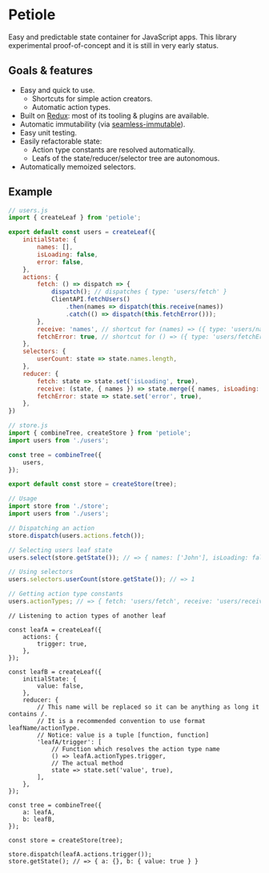 # Petiole

Easy and predictable state container for JavaScript apps.
This library experimental proof-of-concept and it is still in very early status.

## Goals & features

* Easy and quick to use.
  * Shortcuts for simple action creators.
  * Automatic action types.
* Built on [Redux](http://redux.js.org/): most of its tooling & plugins are available.
* Automatic immutability (via [seamless-immutable](https://github.com/rtfeldman/seamless-immutable)).
* Easy unit testing.
* Easily refactorable state:
  * Action type constants are resolved automatically.
  * Leafs of the state/reducer/selector tree are autonomous.
* Automatically memoized selectors.

## Example

```javascript
// users.js
import { createLeaf } from 'petiole';

export default const users = createLeaf({
    initialState: {
        names: [],
        isLoading: false,
        error: false,
    },
    actions: {
        fetch: () => dispatch => {
            dispatch(); // dispatches { type: 'users/fetch' }
            ClientAPI.fetchUsers()
                .then(names => dispatch(this.receive(names))
                .catch(() => dispatch(this.fetchError()));
        },
        receive: 'names', // shortcut for (names) => ({ type: 'users/names', names })
        fetchError: true, // shortcut for () => ({ type: 'users/fetchError' })
    },
    selectors: {
        userCount: state => state.names.length,
    },
    reducer: {
        fetch: state => state.set('isLoading', true),
        receive: (state, { names }) => state.merge({ names, isLoading: false }),
        fetchError: state => state.set('error', true),
    },
})
```

```javascript
// store.js
import { combineTree, createStore } from 'petiole';
import users from './users';

const tree = combineTree({
    users,
});

export default const store = createStore(tree);
```

```javascript
// Usage
import store from './store';
import users from './users';

// Dispatching an action
store.dispatch(users.actions.fetch());

// Selecting users leaf state
users.select(store.getState()); // => { names: ['John'], isLoading: false, etc... }

// Using selectors
users.selectors.userCount(store.getState()); // => 1

// Getting action type constants
users.actionTypes; // => { fetch: 'users/fetch', receive: 'users/receive', etc... }
```

```
// Listening to action types of another leaf

const leafA = createLeaf({
    actions: {
        trigger: true,
    },
});

const leafB = createLeaf({
    initialState: {
        value: false,
    },
    reducer: {
        // This name will be replaced so it can be anything as long it contains /.
        // It is a recommended convention to use format leafName/actionType.
        // Notice: value is a tuple [function, function]
        'leafA/trigger': [
            // Function which resolves the action type name
            () => leafA.actionTypes.trigger,
            // The actual method
            state => state.set('value', true),
        ],
    },
});

const tree = combineTree({
    a: leafA,
    b: leafB,
});

const store = createStore(tree);

store.dispatch(leafA.actions.trigger());
store.getState(); // => { a: {}, b: { value: true } }
```